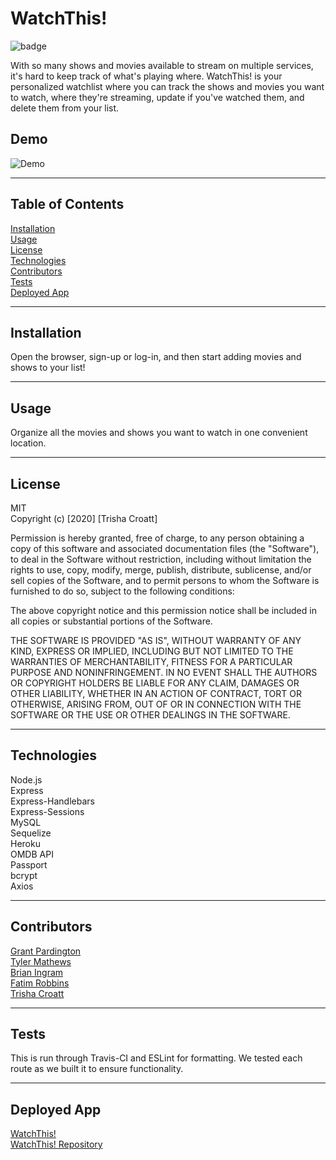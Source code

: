 # WatchThis!

![badge](https://img.shields.io/badge/license-MIT-green)

With so many shows and movies available to stream on multiple services, it's hard to keep track of what's playing where. WatchThis! is your personalized watchlist where you can track the shows and movies you want to watch, where they're streaming, update if you've watched them, and delete them from your list. 

## Demo
![Demo](public/assets/images/WatchThisDemo.gif?raw=true)

---

## Table of Contents
[Installation](#installation)\
[Usage](#usage)\
[License](#license)\
[Technologies](#technologies)\
[Contributors](#contributors)\
[Tests](#tests)\
[Deployed App](#deployed)

---

## Installation
Open the browser, sign-up or log-in, and then start adding movies and shows to your list! 

---

## Usage
Organize all the movies and shows you want to watch in one convenient location.

---

## License
MIT\
Copyright (c) [2020] [Trisha Croatt]

Permission is hereby granted, free of charge, to any person obtaining a copy
of this software and associated documentation files (the "Software"), to deal
in the Software without restriction, including without limitation the rights
to use, copy, modify, merge, publish, distribute, sublicense, and/or sell
copies of the Software, and to permit persons to whom the Software is
furnished to do so, subject to the following conditions:

The above copyright notice and this permission notice shall be included in all
copies or substantial portions of the Software.

THE SOFTWARE IS PROVIDED "AS IS", WITHOUT WARRANTY OF ANY KIND, EXPRESS OR
IMPLIED, INCLUDING BUT NOT LIMITED TO THE WARRANTIES OF MERCHANTABILITY,
FITNESS FOR A PARTICULAR PURPOSE AND NONINFRINGEMENT. IN NO EVENT SHALL THE
AUTHORS OR COPYRIGHT HOLDERS BE LIABLE FOR ANY CLAIM, DAMAGES OR OTHER
LIABILITY, WHETHER IN AN ACTION OF CONTRACT, TORT OR OTHERWISE, ARISING FROM,
OUT OF OR IN CONNECTION WITH THE SOFTWARE OR THE USE OR OTHER DEALINGS IN THE
SOFTWARE.

---

## Technologies
Node.js\
Express\
Express-Handlebars\
Express-Sessions\
MySQL\
Sequelize\
Heroku\
OMDB API\
Passport\
bcrypt\
Axios  

---

## Contributors 

[Grant Pardington](https://github.com/gpardington)\
[Tyler Mathews](https://github.com/mrmathews08)\
[Brian Ingram](https://github.com/ingrambc)\
[Fatim Robbins](https://github.com/Melodie15)\
[Trisha Croatt](https://github.com/TLCroatt)

---

## Tests
This is run through Travis-CI and ESLint for formatting. We tested each route as we built it to ensure functionality.

---

## Deployed App

[WatchThis!](https://dashboard.heroku.com/apps/young-inlet-91954.herokuapp.com)\
[WatchThis! Repository](https://github.com/gpardington/WatchThis)